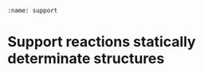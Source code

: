 ```{index} support reactions
:name: support
```
# Support reactions statically determinate structures

```{tableofcontents}
```